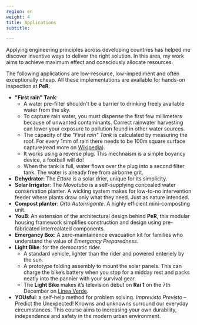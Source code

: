 ```yaml
---
region: en
weight: 4
title: Applications
subtitle:

---
```


Applying engineering principles across developing countries has helped me discover inventive ways to  deliver the right solution. In this area, my work aims to achieve maximum effect and consciously allocate resources. 

The following applications are low-resource, 
low-impediment and often exceptionally cheap. All these implementations are available for hands-on inspection at **PeR**. 

<!--##### Inventions-->

*   **"First rain" Tank**:
    *   A water pre-filter shouldn't be a barrier to drinking freely available water from the sky.
    *   To capture rain water, you must dispense the first few millimeters because of unwanted contaminants. Correct<!--, and clever--> rainwater harvesting can lower your exposure to pollution found in other water sources. 
    *   The capacity of the _"First rain"  Tank_ is calculated by measuring the roof. For every 1mm of rain there needs to be 100m square surface capture(read more on [Wikipedia](https://www.appropedia.org/Basic_rainwater_collection_calculations)).
    *   It works using a reverse plug. This mechnaism is a simple boyancy device, a football will do!
    *   When the tank is full, water flows over the plug into a second filter tank. The water is already free from airborne grit.
*   **Dehydrator**: The _Ettore_ is a solar drier, unique for its simplicity.
*   **Solar Irrigator**: The _Movotubo_ is a self-supplying concealed water conservation planter. A  wicking system makes for low-to-no intervention feeder where plants draw only what they need. Just as nature intended.
*   **Compost planter**: _Orto Autoirrigante_. A highly efficient mini-composting unit.
*   **YouB**: An extension of the architectural design behind **PeR**, this modular housing framework simplifies construction and design using pre-fabricated interrealated components.
*   **Emergancy Box**: A zero-maintainence evacuation kit for families who understand the value of _Emergancy Preparedness_.
*   **Light Bike**: for the democratic rider.
    *   A standard vehicle, lighter than the rider and powered enteriely by the sun.
    *   A prototype folding assembly to mount the solar panels. This can charge the bike’s battery when you stop for a midday rest and packs neatly into the pannier with your survival gear.
    *   The **Light Bike** makes it’s television debut on **Rai 1** on the 7th December on [Linea Verde](https://www.per.umbria.it/mobilita-sostenibile/la-moto-fotovoltaica-su-rai–1-a-linea-verde/
).
*   **YOUsful**: a self-help method for problem solving. _Imprevisto Previsto_ – <!--Expect the Unexpected!--> Predict the Unexpected! Knowns and unknowns surround our everyday circumstances. This course aims to increasing your own durability, independence and safety in the modern urban environment.

